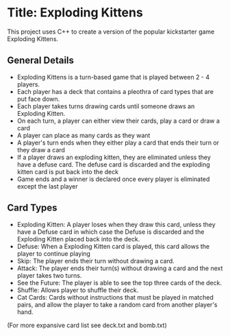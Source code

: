 # Title: Exploding Kittens

This project uses C++ to create a version of the popular kickstarter game Exploding Kittens. 

## General Details

* Exploding Kittens is a turn-based game that is played between 2 - 4 players.
* Each player has a deck that contains a pleothra of card types that are put face down. 
* Each player takes turns drawing cards until someone draws an Exploding Kitten. 
* On each turn, a player can either view their cards, play a card or draw a card
* A player can place as many cards as they want
* A player's turn ends when they either play a card that ends their turn or they draw a card
* If a player draws an exploding kitten, they are eliminated unless they have a defuse card. The defuse card is
discarded and the exploding kitten card is put back into the deck
* Game ends and a winner is declared once every player is eliminated except the last player 

## Card Types

* Exploding Kitten: A player loses when they draw this card, unless they have a Defuse card in which case the Defuse is discarded and the Exploding Kitten placed back into the deck.
* Defuse: When a Exploding Kitten card is played, this card allows the player to continue playing 
* Skip: The player ends their turn without drawing a card.
* Attack: The player ends their turn(s) without drawing a card and the next player takes two turns.
* See the Future: The player is able to see the top three cards of the deck.
* Shuffle: Allows player to shuffle their deck.
* Cat Cards: Cards without instructions that must be played in matched pairs, and allow the player to take a random card from another player's hand.

(For more expansive card list see deck.txt and bomb.txt)



